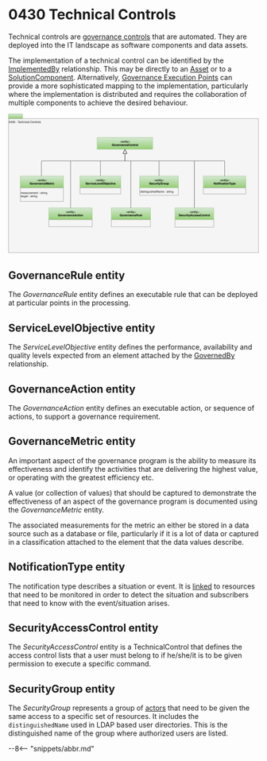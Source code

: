 <!-- SPDX-License-Identifier: CC-BY-4.0 -->
<!-- Copyright Contributors to the ODPi Egeria project. -->

# 0430 Technical Controls

Technical controls are [governance controls](/types/4/0420-Governance-Controls) that are automated.  They are deployed into
the IT landscape as software components and data assets. 

The implementation of a technical control can be identified by the [ImplementedBy](/types/7/0737-Solution-Implementation) relationship.  This may be directly to an [Asset](/types/0/0010-Base-Model) or to a [SolutionComponent](/types/7/0730-Solution-Components).
Alternatively, [Governance Execution Points](/types/4/0460-Governance-Execution-Points) can provide a more sophisticated mapping to the implementation, particularly where the implementation is distributed and requires the collaboration of multiple components to achieve the desired behaviour.

![UML](0430-Technical-Controls.svg)


## GovernanceRule entity

The *GovernanceRule* entity defines an executable rule that can be deployed at particular points in the processing. 

## ServiceLevelObjective entity

The *ServiceLevelObjective* entity defines the performance, availability and quality levels expected from an element attached by the [GovernedBy](/types/4/0401-Governance-Definitions) relationship.

## GovernanceAction entity

The *GovernanceAction* entity defines an executable action, or sequence of actions, to support a governance requirement.

## GovernanceMetric entity

An important aspect of the governance program is the ability to measure its effectiveness and identify the activities that are delivering the highest value, or operating with the greatest efficiency etc.

A value (or collection of values) that should be captured to demonstrate the effectiveness of an aspect of the governance program is documented using the *GovernanceMetric* entity.

The associated measurements for the metric an either be stored in a data source such as a database or file, particularly if it is a lot of data or captured in a classification attached to the element that the data values describe.

## NotificationType entity

The notification type describes a situation or event.  It is [linked](/types/4/0451-Notifications) to resources that need to be monitored in order to detect the situation and subscribers that need to know with the event/situation arises.

## SecurityAccessControl entity

The *SecurityAccessControl* entity is a TechnicalControl that defines the access control lists that a user must belong to if he/she/it is to be given permission to execute a specific command.

## SecurityGroup entity

The *SecurityGroup* represents a group of [actors](/types/1/0110-Actors) that need to be given the same access to a specific set of resources.  It includes the `distinguishedName` used in LDAP based user directories.  This is the distinguished name of the group where authorized users are listed.



--8<-- "snippets/abbr.md"